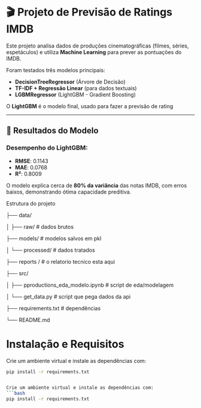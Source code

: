 # 🎬 Projeto de Previsão de Ratings IMDB

Este projeto analisa dados de produções cinematográficas (filmes, séries, espetáculos) e utiliza **Machine Learning** para prever as pontuações do IMDB.  

Foram testados três modelos principais:  
- **DecisionTreeRegressor** (Árvore de Decisão)  
- **TF-IDF + Regressão Linear** (para dados textuais)  
- **LGBMRegressor** (LightGBM - Gradient Boosting)  

O **LightGBM** é o modelo final, usado para fazer a previsão de rating 

---

## 🎯 Resultados do Modelo

### Desempenho do LightGBM:
- **RMSE**: 0.1143  
- **MAE**: 0.0768  
- **R²**: 0.8009  

O modelo explica cerca de **80% da variância** das notas IMDB, com erros baixos, demonstrando ótima capacidade preditiva.  

Estrutura do projeto


├── data/

│   ├── raw/                      # dados brutos



├── models/                       # modelos salvos em pkl

│   └── processed/                # dados tratados


├── reports /    # o relatorio tecnico esta aqui   

├── src/

│   ├── pproductions_eda_modelo.ipynb    # script de eda/modelagem 

│   └── get_data.py                  # script que pega dados da api 

├── requirements.txt              # dependências

└── README.md

# Instalação e Requisitos

Crie um ambiente virtual e instale as dependências com:  
```bash
pip install -r requirements.txt


Crie um ambiente virtual e instale as dependências com:  
```bash
pip install -r requirements.txt
